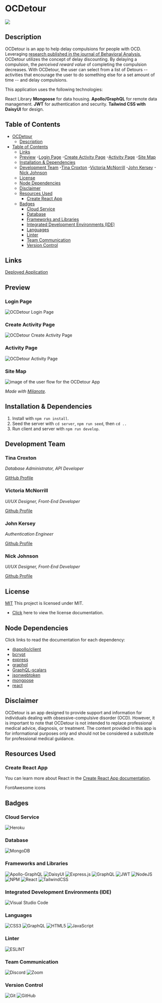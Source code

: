 # OCDetour

<img src="./gitAssets/ocdetour_banner.png">

## Description

OCDetour is an app to help delay compulsions for people with OCD. Leveraging [research published in the journal of Behavioral Analysis](https://www.ncbi.nlm.nih.gov/pmc/articles/PMC6758933/), OCDetour utilizes the concept of delay discounting. By delaying a compulsion, the _perceived reward value_ of completing the compulsion decreases. With OCDetour, the user can select from a list of Detours -- activities that encourage the user to do something else for a set amount of time -- and delay compulsions.

This application uses the following technologies:

React Library
**Mongoose** for data housing.
**Apollo/GraphQL** for remote data management.
**JWT** for authentication and security.
**Tailwind CSS with DaisyUI** for design.

## Table of Contents

- [OCDetour](#ocdetour)
    - [Description](#description)
- [Table of Contents](#table-of-contents)
    - [Links](#links)
    - [Preview](#preview)
        -[Login Page](#login-page)
        -[Create Activity Page](#create-activity-page)
        -[Activity Page](#activity-page)
        -[Site Map](#site-map)
    - [Installation & Dependencies](#installation--dependencies)
    - [Development Team](#development-team)
        -[Tina Croxton](#tina-croxton)
        -[Victoria McNorrill](#victoria-mcnorrill)
        -[John Kersey](#john-kersey)
        -[Nick Johnson](#nick-johnson)
    - [License](#license)
    - [Node Dependencies](#node-dependencies)
    - [Disclaimer](#disclaimer)
    - [Resources Used](#resources-used)
        - [Create React App](#create-react-app)
    - [Badges](#badges)
        - [Cloud Service](#cloud-service)
        - [Database](#database)
        - [Frameworks and Libraries](#frameworks-and-libraries)
        - [Integrated Development Environments (IDE)](#untegrated-development-environments-ide)
        - [Languages](#languages)
        - [Linter](#linter)
        - [Team Communication](#team-communication)
        - [Version Control](#version-control)

## Links

[Deployed Application]()

## Preview

### Login Page

![OCDetour Login Page](./gitAssets/preview/loginpreview.png)

### Create Activity Page

![OCDetour Create Activity Page](./gitAssets/preview/createactivitypreview.png)

### Activity Page

![OCDetour Activity Page](./gitAssets/preview/activitypreview.png)

### Site Map

![image of the user flow for the OCDetour App](./gitAssets/preview/userflow.png)

*Made with [Milanote](https://www.milanote.com/refer/rcEpkqyVyNt7y3JS1C).*

## Installation & Dependencies

1. Install with `npm run install`.
2. Seed the server with `cd server`, `npm run seed`, then `cd ..`
3. Run client and server with `npm run develop`.

## Development Team

### Tina Croxton

*Database Administrator, API Developer* 

[GitHub Profile](https://github.com/TinaTheDev91)

### Victoria McNorrill

*UI/UX Designer, Front-End Developer*

[Github Profile](https://github.com/victoriamcn)

### John Kersey

*Authentication Engineer*

[Github Profile](https://github.com/JohnKersey2)

### Nick Johnson

*UI/UX Designer, Front-End Developer*

[Github Profile](https://github.com/jsnicholas)

## License

[MIT](https://img.shields.io/badge/License-MIT-blue.svg)
This project is licensed under MIT.

- [Click](https://pitt.libguides.com/openlicensing/MIT#:~:text=Users%20of%20software%20using%20an,and%20the%20X%20Windows%20System.) here to view the license documentation.

## Node Dependencies

Click links to read the documentation for each dependency:

- [@apollo/client](https://www.npmjs.com/package/@apollo/client)
- [bcrypt](https://www.npmjs.com/package/bcrypt)
- [express](https://www.npmjs.com/package/express)
- [graphql](https://www.npmjs.com/package/graphql)
- [GraphQL-scalars](https://www.npmjs.com/package/graphql-scalars)
- [jsonwebtoken](https://www.npmjs.com/package/jsonwebtoken)
- [mongoose](https://www.npmjs.com/package/mongoose)
- [react](https://www.npmjs.com/package/react)

## Disclaimer

OCDetour is an app designed to provide support and information for individuals dealing with obsessive-compulsive disorder (OCD). However, it is important to note that OCDetour is not intended to replace professional medical advice, diagnosis, or treatment. The content provided in this app is for informational purposes only and should not be considered a substitute for professional medical guidance.

## Resources Used

### Create React App

You can learn more about React in the [Create React App documentation](https://facebook.github.io/create-react-app/docs/getting-started).

FontAwesome icons

## Badges

### Cloud Service

![Heroku](https://img.shields.io/badge/heroku-%23430098.svg?style=for-the-badge&logo=heroku&logoColor=white)

### Database

![MongoDB](https://img.shields.io/badge/MongoDB-%234ea94b.svg?style=for-the-badge&logo=mongodb&logoColor=white)

### Frameworks and Libraries

![Apollo-GraphQL](https://img.shields.io/badge/-ApolloGraphQL-311C87?style=for-the-badge&logo=apollo-graphql)
![DaisyUI](https://img.shields.io/badge/daisyui-5A0EF8?style=for-the-badge&logo=daisyui&logoColor=white)
![Express.js](https://img.shields.io/badge/express.js-%23404d59.svg?style=for-the-badge&logo=express&logoColor=%2361DAFB)
![GraphQL](https://img.shields.io/badge/-GraphQL-E10098?style=for-the-badge&logo=graphql&logoColor=white)
![JWT](https://img.shields.io/badge/JWT-000000?style=for-the-badge&logo=JSON%20web%20tokens&logoColor=white)
![NodeJS](https://img.shields.io/badge/node.js-6DA55F?style=for-the-badge&logo=node.js&logoColor=white)
![NPM](https://img.shields.io/badge/NPM-%23CB3837.svg?style=for-the-badge&logo=npm&logoColor=white)
![React](https://img.shields.io/badge/react-%2320232a.svg?style=for-the-badge&logo=react&logoColor=%2361DAFB)
![TailwindCSS](https://img.shields.io/badge/tailwindcss-%2338B2AC.svg?style=for-the-badge&logo=tailwind-css&logoColor=white)


### Integrated Development Environments (IDE)

![Visual Studio Code](https://img.shields.io/badge/Visual%20Studio%20Code-0078d7.svg?style=for-the-badge&logo=visual-studio-code&logoColor=white)

### Languages

![CSS3](https://img.shields.io/badge/css3-%231572B6.svg?style=for-the-badge&logo=css3&logoColor=white)
![GraphQL](https://img.shields.io/badge/-GraphQL-E10098?style=for-the-badge&logo=graphql&logoColor=white)
![HTML5](https://img.shields.io/badge/html5-%23E34F26.svg?style=for-the-badge&logo=html5&logoColor=white)
![JavaScript](https://img.shields.io/badge/javascript-%23323330.svg?style=for-the-badge&logo=javascript&logoColor=%23F7DF1E)

### Linter

![ESLINT](https://img.shields.io/badge/eslint-3A33D1?style=for-the-badge&logo=eslint&logoColor=white)

### Team Communication

![Discord](https://img.shields.io/badge/Discord-5865F2?style=for-the-badge&logo=discord&logoColor=white)
![Zoom](https://img.shields.io/badge/Zoom-2D8CFF?style=for-the-badge&logo=zoom&logoColor=white)

### Version Control

![Git](https://img.shields.io/badge/git-%23F05033.svg?style=for-the-badge&logo=git&logoColor=white)
![GitHub](https://img.shields.io/badge/github-%23121011.svg?style=for-the-badge&logo=github&logoColor=white)